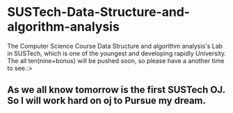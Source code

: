 # SUSTech-Data-Structure-and-algorithm-analysis
The Computer Science Course Data Structure and algorithm analysis's Lab in SUSTech, which is one of the youngest and developing rapidly University. 
The all ten(nine+bonus) will be pushed soon, so please have a another time to see.:>
## As we all know tomorrow is the first SUSTech OJ. So I will work hard on oj to Pursue my dream.
